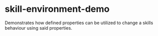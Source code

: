 # skill-environment-demo

Demonstrates how defined properties can be utilized to change a skills behaviour using said properties.

